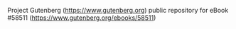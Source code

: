 Project Gutenberg (https://www.gutenberg.org) public repository for
eBook #58511 (https://www.gutenberg.org/ebooks/58511)
